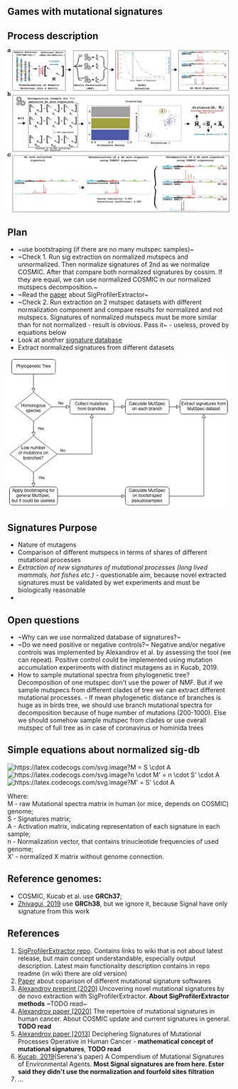 Games with mutational signatures
------------

## Process description
<img src="./figures/SigProfilerExtractor_approach.jpg" width="500">

## Plan
- ~use bootstraping (if there are no many mutspec samples)~
- ~Check 1. Run sig extraction on normalized mutspecs and unnormalized. Then normalize signatures of 2nd as we normalize COSMIC. After that compare both normalized signatures by cossim. If they are equal, we can use normalized COSMIC in our normalized mutspecs decomposition.~
- ~Read the [paper](https://www.biorxiv.org/content/10.1101/2020.12.13.422570v2.full) about SigProfilerExtractor~
- ~Check 2. Run extraction on 2 mutspec datasets with different normalization component and compare results for normalized and not mutspecs. Signatures of normalized mutspecs must be more similar than for not normalized - result is obvious. Pass it~ - useless, proved by equations below
- Look at another [signature database](https://signal.mutationalsignatures.com/explore/mutagens)
- Extract normalized signatures from different datasets

<img src="./figures/Signatures_plan.drawio.png" width="500">


## Signatures Purpose
- Nature of mutagens
- Comparison of different mutspecs in terms of shares of different mutational processes
- *Extraction of new signatures of mutational processes (long lived mammals, hot fishes etc.)* - questionable aim, because novel extracted signatures must be validated by wet experiments and must be biologically reasonable
- 

## Open questions
- ~Why can we use normalized database of signatures?~
- ~Do we need positive or negative controls?~ Negative and/or negative controls was implemented by Alexandrov et al. by assessing the tool (we can repeat). Positive control could be implemented using mutation accumulation experiments with distinct mutagens as in Kucab, 2019. 
- How to sample mutational spectra from phylogenetic tree? Decomposition of one mutspec don't use the power of NMF. But if we sample mutspecs from different clades of tree we can extract different mutational processes. - If mean phylogenetic distance of branches is huge as in birds tree, we should use branch mutational spectra for decomposition because of huge number of mutations (200-1000). Else we should somehow sample mutspec from clades or use overall mutspec of full tree as in case of coronavirus or hominida trees

## Simple equations about normalized sig-db
<!-- $$
M = S \cdot A \\
n \cdot M' = n \cdot S' \cdot A \\
M' = S' \cdot A
$$ -->

<img src="https://latex.codecogs.com/svg.image?M&space;=&space;S&space;\cdot&space;A" title="https://latex.codecogs.com/svg.image?M = S \cdot A" /><br>
<img src="https://latex.codecogs.com/svg.image?n&space;\cdot&space;M'&space;=&space;n&space;\cdot&space;S'&space;\cdot&space;A&space;" title="https://latex.codecogs.com/svg.image?n \cdot M' = n \cdot S' \cdot A " /><br>
<img src="https://latex.codecogs.com/svg.image?M'&space;=&space;S'&space;\cdot&space;A" title="https://latex.codecogs.com/svg.image?M' = S' \cdot A" />

Where:<br>
M - raw Mutational spectra matrix in human (or mice, depends on COSMIC) genome;<br>
S - Signatures matrix;<br>
A - Activation matrix, indicating representation of each signature in each sample;<br>
n - Normalization vector, that contains trinucleotide frequencies of used genome;<br>
X' - normalized X matrix without genome connection.

## Reference genomes:
- COSMIC, Kucab et al. use **GRCh37**;
- [Zhivagui, 2019](https://signal.mutationalsignatures.com/explore/study/5) use **GRCh38**, but we ignore it, because Signal have only signature from this work

## References
1. [SigProfilerExtractor repo](https://github.com/AlexandrovLab/SigProfilerExtractor). Contains links to wiki that is not about latest release, but main concept understandable, especially output description. Latest main functionality description contains in repo readme (in wiki there are old version)
2. [Paper](https://www.nature.com/articles/s41598-021-04207-6) about coparison of different mutational signature softwares
2. [Alexandrov preprint [2020]](https://www.biorxiv.org/content/10.1101/2020.12.13.422570v2.full) Uncovering novel mutational signatures by de novo extraction with SigProfilerExtractor. **About SigProfilerExtractor methods** ~TODO read~
3. [Alexandrov paper [2020]](https://www.nature.com/articles/s41586-020-1943-3) The repertoire of mutational signatures in human cancer. About COSMIC update and current signatures in general. **TODO read**
4. [Alexandrov paper [2013]](https://www.ncbi.nlm.nih.gov/pmc/articles/PMC3588146/) Deciphering Signatures of Mutational Processes Operative in Human Cancer - **mathematical concept of mutational signatures**, **TODO read**
4. [Kucab, 2019](https://pubmed.ncbi.nlm.nih.gov/30982602/)(Serena's paper) A Compendium of Mutational Signatures of Environmental Agents. **Most Signal signatures are from here. Ester said they didn't use the normalization and fourfold sites filtration**
5. ...

